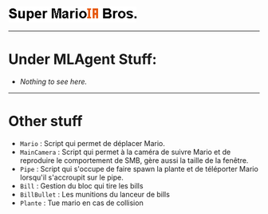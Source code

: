 ![Mario](/Docs/Images/Super_MarioIA_Bros.png)
***
# Under MLAgent Stuff:
* _Nothing to see here._

***
# Other stuff
* `Mario` : Script qui permet de déplacer Mario.
* `MainCamera` : Script qui permet à la caméra de suivre Mario et de reproduire le comportement de SMB, gère aussi la taille de la fenêtre.
* `Pipe` : Script qui s'occupe de faire spawn la plante et de téléporter Mario lorsqu'il s'accroupit sur le pipe.
* `Bill` : Gestion du bloc qui tire les bills
* `BillBullet` : Les munitions du lanceur de bills
* `Plante` : Tue mario en cas de collision 